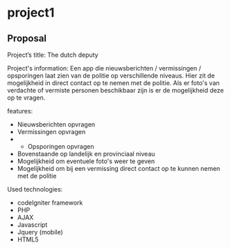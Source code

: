 project1
========

Proposal
--------
Project’s title:
The dutch deputy 

Project's information:
Een app die nieuwsberichten / vermissingen / opsporingen  laat zien van de politie op verschillende niveaus. 
Hier zit de mogelijkheid in direct contact op te nemen met de politie. 
Als er foto's van verdachte of vermiste personen beschikbaar zijn is er de mogelijkheid deze op te vragen.

features:
- Nieuwsberichten opvragen
- Vermissingen opvragen
- - Opsporingen opvragen
- Bovenstaande op landelijk en provinciaal niveau
- Mogelijkheid om eventuele foto's weer te geven
- Mogelijkheid om bij een vermissing direct contact op te kunnen nemen met de politie

Used technologies:
- codeIgniter framework
- PHP
- AJAX
- Javascript
- Jquery (mobile)
- HTML5
